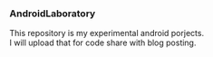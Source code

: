 ### AndroidLaboratory

This repository is my experimental android porjects.  
I will upload that for code share with blog posting.
